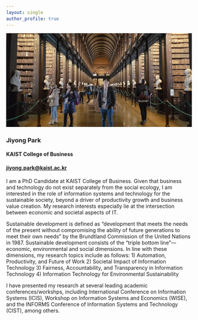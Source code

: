 ```yaml
---
layout: single
author_profile: true
---
```


![](/assets/images/home-photo.jpg)

### Jiyong Park
#### KAIST College of Business
#### jiyong.park@kaist.ac.kr

I am a PhD Candidate at KAIST College of Business. Given that business and technology do not exist separately from the social ecology, I am interested in the role of information systems and technology for the sustainable society, beyond a driver of productivity growth and business value creation. My research interests especially lie at the intersection between economic and societal aspects of IT.

Sustainable development is defined as “development that meets the needs of the present without compromising the ability of future generations to meet their own needs” by the Brundtland Commission of the United Nations in 1987. Sustainable development consists of the “triple bottom line”—economic, environmental and social dimensions. In line with these dimensions, my research topics include as follows:
	1) Automation, Productivity, and Future of Work
	2) Societal Impact of Information Technology
	3) Fairness, Accountability, and Transparency in Information Technology
	4) Information Technology for Environmental Sustainability

I have presented my research at several leading academic conferences/workshps, including International Conference on Information Systems (ICIS), Workshop on Information Systems and Economics (WISE), and the INFORMS Conference of Information Systems and Technology (CIST), among others.